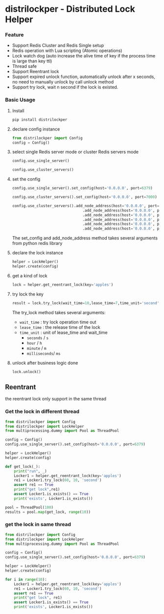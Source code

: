 
# distrilockper - Distributed Lock Helper

### Feature

- Support Redis Cluster and Redis Single setup
- Redis operation with Lua scripting (Atomic operations)
- Lock watch dog (auto increase the alive time of key if the process time is large than key ttl)
- Thread safe
- Support Reentrant lock
- Support expired unlock function, automatically unlock after x seconds, no need to manually unlock by call unlock method
- Support try lock, wait n second if the lock is existed.

### Basic Usage

1. Install 

    ```python
    pip install distrilockper
    ```

2. declare config instance

    ```python
    from distrilockper import Config
    config = Config()
    ```

3. select single Redis server mode or cluster Redis servers mode

    ```python
    config.use_single_server()

    ```

    ```python
    config.use_cluster_servers()
    ```

4. set the config

    ```python
    config.use_single_server().set_config(host='0.0.0.0', port=6379)
    ```

    ```python
    config.use_cluster_servers().set_config(host='0.0.0.0', port=7000)
    ```

    ```python
    config.use_cluster_servers().add_node_address(host='0.0.0.0', port=7000) \
                                    .add_node_address(host='0.0.0.0', port=7001) \
                                    .add_node_address(host='0.0.0.0', port=7002) \
                                    .add_node_address(host='0.0.0.0', port=7003) \
                                    .add_node_address(host='0.0.0.0', port=7004) \
                                    .add_node_address(host='0.0.0.0', port=7005)
    ```

    The set_config and add_node_address method takes several arguments from python redis library

5. declare the lock instance

    ```python
    helper = LockHelper()
    helper.create(config)
    ```

6. get a kind of lock

    ```python
    lock = helper.get_reentrant_lock(key='apples')
    ```

7. try lock the key

    ```python
    result = lock.try_lock(wait_time=10,lease_time=7,time_unit='second')
    ```

    The try_lock method takes several arguments:

    - `wait_time` : try lock operation time out
    - `lease_time` : the release time of the lock
    - `time_unit` : unit of lease_time and wait_time
        - `seconds` / `s`
        - `hour` / `h`
        - `minute` / `m`
        - `milliseconds`/ `ms`

8. unlock after business logic done

    ```python
    lock.unlock()
    ```

## Reentrant

the reentrant lock only support in the same thread

### Get the lock in different thread

```python
from distrilockper import Config
from distrilockper import LockHelper
from multiprocessing.dummy import Pool as ThreadPool

config = Config()
config.use_single_server().set_config(host='0.0.0.0', port=6379)

helper = LockHelper()
helper.create(config)

def get_lock(_):
    print("run", _)
    Locker1 = helper.get_reentrant_lock(key='apples')
    re1 = Locker1.try_lock(60, 10, 'second')
    assert re1 == True
    print("get lock",re1)
    assert Locker1.is_exists() == True
    print('exists', Locker1.is_exists())

pool = ThreadPool(100)
results = pool.map(get_lock, range(10))
```

### get the lock in same thread

```python
from distrilockper import Config
from distrilockper import LockHelper
from multiprocessing.dummy import Pool as ThreadPool

config = Config()
config.use_single_server().set_config(host='0.0.0.0', port=6379)

helper = LockHelper()
helper.create(config)

for i in range(10):
    Locker1 = helper.get_reentrant_lock(key='apples')
    re1 = Locker1.try_lock(60, 10, 'second')
    assert re1 == True
    print("get lock", re1)
    assert Locker1.is_exists() == True
    print('exists', Locker1.is_exists())
```
